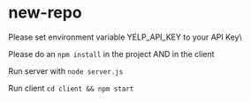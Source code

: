 # new-repo

Please set environment variable YELP_API_KEY to your API Key\

Please do an `npm install` in the project AND in the client

Run server with `node server.js`

Run client `cd client && npm start`

